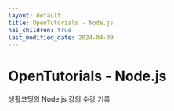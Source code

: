 ```yaml
---
layout: default
title: OpenTutorials - Node.js
has_children: true
last_modified_date: 2024-04-09
---
```


# OpenTutorials - Node.js

생활코딩의 Node.js 강의 수강 기록